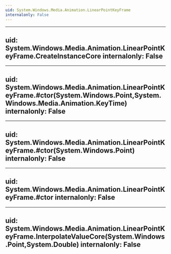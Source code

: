 ```yaml
---
uid: System.Windows.Media.Animation.LinearPointKeyFrame
internalonly: False
---
```


---
uid: System.Windows.Media.Animation.LinearPointKeyFrame.CreateInstanceCore
internalonly: False
---

---
uid: System.Windows.Media.Animation.LinearPointKeyFrame.#ctor(System.Windows.Point,System.Windows.Media.Animation.KeyTime)
internalonly: False
---

---
uid: System.Windows.Media.Animation.LinearPointKeyFrame.#ctor(System.Windows.Point)
internalonly: False
---

---
uid: System.Windows.Media.Animation.LinearPointKeyFrame.#ctor
internalonly: False
---

---
uid: System.Windows.Media.Animation.LinearPointKeyFrame.InterpolateValueCore(System.Windows.Point,System.Double)
internalonly: False
---
